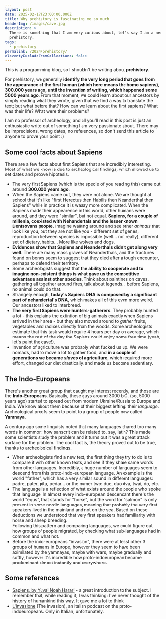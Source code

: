 ```yaml
---
layout: post
date: 2025-02-17T23:00:00.000Z
title: Why prehistory is fascinating me so much
headerImg: /images/cave.jpg
description: >
  There is something that I am very curious about, let's say I am a nerd about:
  prehistory.
tags:
  - prehistory
permalink: /2024/prehistory/
eleventyExcludeFromCollections: false
---
```


This is a programming blog, so I shouldn't be writing about **prehistory**.

For prehistory, we generally **identify the very long period that goes from the appearance of the first human (which here means the homo sapiens), 300.000 years ago, until the invention of writing, which happened some 5000 years ago**. From that moment, we could learn about our ancestors by simply reading what they wrote, given that we find a way to translate the text; but what before that? How can we learn about the first sapiens? What was their life? What were their problems?

I am no professor of archeology, and all you'll read in this post is just an enthusiastic write-out of something I am very passionate about. There may be imprecisions, wrong dates, no references, so don't send this article to anyone to prove your point :)

## Some cool facts about Sapiens

There are a few facts about first Sapiens that are incredibily interesting. Most of what we know is due to archeological findings, which allowed us to set dates and proove hipotesis.

* The very first Sapiens (which is the specie of you reading this) came out around **300.000 years ago**.
* When the Sapiens came out, they were not alone. We are thought at school that it's like "first Herectus then Habilis then Neanderthal then Sapiens" while in practice it is waaay more complicated. When the Sapiens made their appearence in this world, other humans were around, and they were "similar", but not equal. **Sapiens, for a couple of millenia, coexisted with Nehandertals and the lesser known Denisovans people.** Imagine walking around and see other *animals* that look like you, but they are not like you - different set of genes, reproduction between species is impossible (well... not really), different set of dietary, habits... More like wolves and dogs.
* **Evidences show that Sapiens and Neanderthals didn't get along very well**. There are many mass graves of Neanderthals, and the fractures found on bones seem to suggest that they died after a tough encounter, perhaps to defend their territory.
* Some archeologists suggest that **the ability to cooperate and to imagine non-existent things is what gave us the competitive advantage against other species**. Think about paintings on caves, gathering all together around fires, talk about legends... before Sapiens, no animal could do that.
* Strangely enough, **today's Sapiens DNA is composed by a significant part of nehandertal's DNA**, which makes all of this even more weird. Our ancestors liked to interbreed.
* **The very first Sapiens were hunters-gatherers**. They probably hunted a lot - this explains the extintion of big animals exactly when Sapiens arrived in their area - but they also moved around to *gather* fruits, vegetables and radixes directly from the woods. Some archeologists estimate that this task would require 4 hours per day on average, which means the rest of the day the Sapiens could enjoy some free time (yeah, let's paint the cave!).
* Invention of agriculture was probably what fucked us up. We were nomads, had to move a lot to gather food, and **in a couple of generations we became *slaves* of agriculture**, which required more effort, changed our diet drastically, and made us become sedentiary.

## The Indo-Europeans

There's another great group that caught my interest recently, and those are the **Indo-Europeans**. Basically, these guys around 3000 b.C. (so, 5000 years ago) started to spread out from modern Ukraine/Russia to Europe and India. We know about them because of their biggest lefting: their *language*. Archeological proofs seem to point to a group of people now called **Yamnaya**.

A century ago some linguists noted that many languages shared too many words in common: how sanscrit can be related to, say, latin? This made some scientists study the problem and it turns out it was a great attack surface for the problem. The cool fact is, the theory proved out to be true, thanks to archeological findings.

* When archeologists find a new text, the first thing they try to do is to compare it with other known texts, and see if they share same words from other languages. Incredibly, a huge number of languages seem to descend from this proto-indo-european language. An example is the world "father", which has a very similar sound in different languages: padre, pater, pita, pedar... or the numer two: due, duo dva, twai, do, etc.
* The language is a reflection of what exists around the people who spoke that language. In almost every indo-european descendant there's the world "equs", that stands for "horse", but the word for "salmon" is only present in some nordic languages, meaning that probably the very first speakers lived in the mainland and not on the sea. Based on these deductions we understood that very first speakers had familiarity with horse and sheep breeding. \
  Following this pattern and comparing languages, we could figure out how groups of people migrated, by checking what sub-languages had in common and what not.
* Before the indo-europeans "invasion", there were at least other 3 groups of humans in Europe, however they seem to have been aximilated by the yamnayas, maybe with wars, maybe gradually and softly, however it's incredible how proto-indoeuropean became predominant almost instantly and everywhere.

## Some references

* [Sapiens, by Yuval Noah Harari](https://www.amazon.com/Animals-into-Gods-History-Humankind/dp/1478237856) - a great introduction to the subject. I remember that, while reading it, I was thinking: I've never thought of the history of humankind this way. It gave me a lot to think.
* [L'invasione](https://open.spotify.com/show/6QrdBI77Kwg5rFjQwaeByQ?si=b5374a3a6a0e4231) (The invasion), an italian podcast on the proto-indoeuropeans. Only in Italian, unfortunately.
